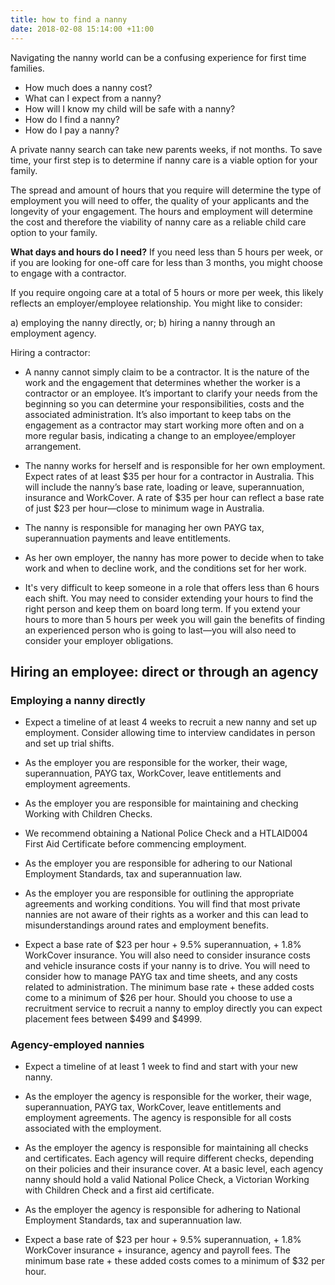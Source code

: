 ```yaml
---
title: how to find a nanny
date: 2018-02-08 15:14:00 +11:00
---
```


Navigating the nanny world can be a confusing experience for first time families. 

* How much does a nanny cost? 
* What can I expect from a nanny? 
* How will I know my child will be safe with a nanny? 
* How do I find a nanny? 
* How do I pay a nanny? 

A private nanny search can take new parents weeks, if not months. To save time, your first step is to determine if nanny care is a viable option for your family. 

The spread and amount of hours that you require will determine the type of employment you will need to offer, the quality of your applicants and the longevity of your engagement. The hours and employment will determine the cost and therefore the viability of nanny care as a reliable child care option to your family. 

**What days and hours do I need?** 
If you need less than 5 hours per week, or if you are looking for one-off care for less than 3 months, you might choose to engage with a contractor. 

If you require ongoing care at a total of 5 hours or more per week, this likely reflects an employer/employee relationship. You might like to consider: 

a) employing the nanny directly, or;
b) hiring a nanny through an employment agency.  


Hiring a contractor: 
* A nanny cannot simply claim to be a contractor. It is the nature of the work and the engagement that determines whether the worker is a contractor or an employee. It’s important to clarify your needs from the beginning so you can determine your responsibilities, costs and the associated administration. It’s also important to keep tabs on the engagement as a contractor may start working more often and on a more regular basis, indicating a change to an employee/employer arrangement. 


* The nanny works for herself and is responsible for her own employment. Expect rates of at least $35 per hour for a contractor in Australia. This will include the nanny’s base rate, loading or leave, superannuation, insurance and WorkCover. A rate of $35 per hour can reflect a base rate of just $23 per hour—close to minimum wage in Australia. 


* The nanny is responsible for managing her own PAYG tax, superannuation payments and leave entitlements. 


* As her own employer, the nanny has more power to decide when to take work and when to decline work, and the conditions set for her work.


* It's very difficult to keep someone in a role that offers less than 6 hours each shift. You may need to consider extending your hours to find the right person and keep them on board long term. If you extend your hours to more than 5 hours per week you will gain the benefits of finding an experienced person who is going to last—you will also need to consider your employer obligations. 


## Hiring an employee: direct or through an agency 

### Employing a nanny directly

* Expect a timeline of at least 4 weeks to recruit a new nanny and set up employment. Consider allowing time to interview candidates in person and set up trial shifts. 


* As the employer you are responsible for the worker, their wage, superannuation, PAYG tax, WorkCover, leave entitlements and employment agreements. 


* As the employer you are responsible for maintaining and checking Working with Children Checks. 


* We recommend obtaining a National Police Check and a HTLAID004 First Aid Certificate before commencing employment. 


* As the employer you are responsible for adhering to our National Employment Standards, tax and superannuation law. 


* As the employer you are responsible for outlining the appropriate agreements and working conditions. You will find that most private nannies are not aware of their rights as a worker and this can lead to misunderstandings around rates and employment benefits. 


* Expect a base rate of $23 per hour + 9.5% superannuation, + 1.8% WorkCover insurance. You will also need to consider insurance costs and vehicle insurance costs if your nanny is to drive. You will need to consider how to manage PAYG tax and time sheets, and any costs related to administration. The minimum base rate + these added costs come to a minimum of $26 per hour. Should you choose to use a recruitment service to recruit a nanny to employ directly you can expect placement fees between $499 and $4999.

### Agency-employed nannies

* Expect a timeline of at least 1 week to find and start with your new nanny.


* As the employer the agency is responsible for the worker, their wage, superannuation, PAYG tax, WorkCover, leave entitlements and employment agreements. The agency is responsible for all costs associated with the employment.


* As the employer the agency is responsible for maintaining all checks and certificates. Each agency will require different checks, depending on their policies and their insurance cover. At a basic level, each agency nanny should hold a valid National Police Check, a Victorian Working with Children Check and a first aid certificate. 


* As the employer the agency is responsible for adhering to National Employment Standards, tax and superannuation law. 


* Expect a base rate of $23 per hour + 9.5% superannuation, + 1.8% WorkCover insurance + insurance, agency and payroll fees. The minimum base rate + these added costs comes to a minimum of $32 per hour. 




